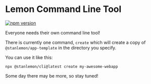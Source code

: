 # Lemon Command Line Tool

[![npm version](https://badge.fury.io/js/%40stanlemon%2Fcli.svg)](https://badge.fury.io/js/%40stanlemon%2Fcli)

Everyone needs their own command line tool!

There is currently one command, `create` which will create a copy of `@stanlemon/app-template` in the directory you specify.

You can use it like this:

```shell
npx @stanlemon/cli@latest create my-awesome-webapp
```

Some day there may be more, so stay tuned!

